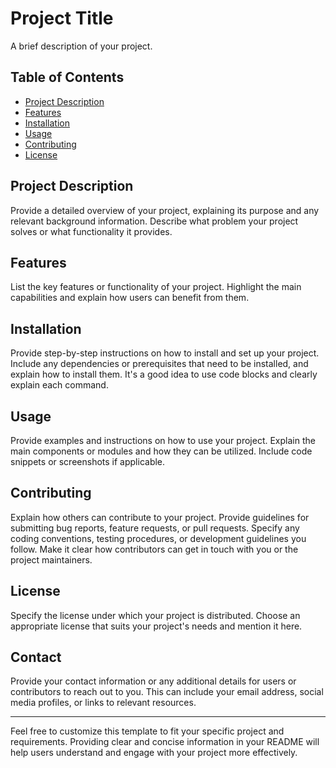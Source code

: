 # Project Title

A brief description of your project.

## Table of Contents

- [Project Description](#project-description)
- [Features](#features)
- [Installation](#installation)
- [Usage](#usage)
- [Contributing](#contributing)
- [License](#license)

## Project Description

Provide a detailed overview of your project, explaining its purpose and any relevant background information. Describe what problem your project solves or what functionality it provides.

## Features

List the key features or functionality of your project. Highlight the main capabilities and explain how users can benefit from them.

## Installation

Provide step-by-step instructions on how to install and set up your project. Include any dependencies or prerequisites that need to be installed, and explain how to install them. It's a good idea to use code blocks and clearly explain each command.


## Usage

Provide examples and instructions on how to use your project. Explain the main components or modules and how they can be utilized. Include code snippets or screenshots if applicable.

## Contributing

Explain how others can contribute to your project. Provide guidelines for submitting bug reports, feature requests, or pull requests. Specify any coding conventions, testing procedures, or development guidelines you follow. Make it clear how contributors can get in touch with you or the project maintainers.

## License

Specify the license under which your project is distributed. Choose an appropriate license that suits your project's needs and mention it here.


## Contact

Provide your contact information or any additional details for users or contributors to reach out to you. This can include your email address, social media profiles, or links to relevant resources.

---

Feel free to customize this template to fit your specific project and requirements. Providing clear and concise information in your README will help users understand and engage with your project more effectively.
